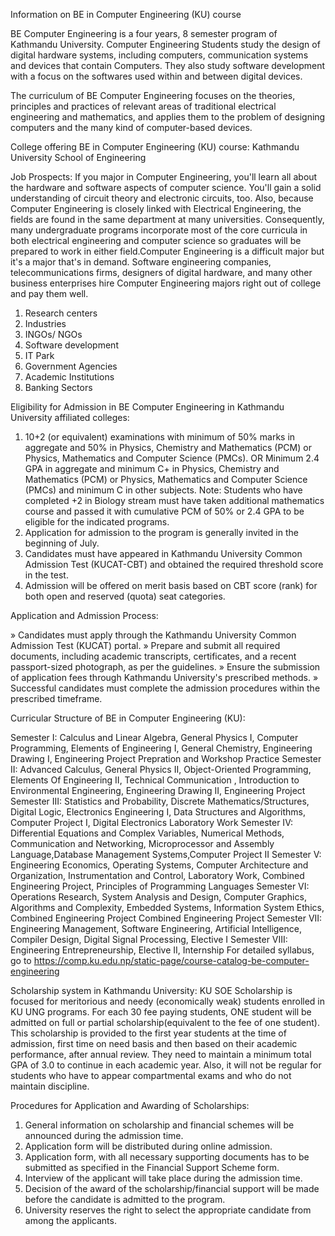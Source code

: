 Information on BE in Computer Engineering (KU) course

BE Computer Engineering is a four years, 8 semester program of Kathmandu University. Computer Engineering Students study the design of digital hardware systems, including computers, communication systems and devices that contain Computers. They also study software development with a focus on the softwares used within and between digital devices.

The curriculum of BE Computer Engineering focuses on the theories, principles and practices of relevant areas of traditional electrical engineering and mathematics, and applies them to the problem of designing computers and the many kind of computer-based devices.

College offering BE in Computer Engineering (KU) course: Kathmandu University School of Engineering

Job Prospects:
If you major in Computer Engineering, you'll learn all about the hardware and software aspects of computer science. You'll gain a solid understanding of circuit theory and electronic circuits, too. Also, because Computer Engineering is closely linked with Electrical Engineering, the fields are found in the same department at many universities. Consequently, many undergraduate programs incorporate most of the core curricula in both electrical engineering and computer science so graduates will be prepared to work in either field.Computer Engineering is a difficult major but it's a major that's in demand. Software engineering companies, telecommunications firms, designers of digital hardware, and many other business enterprises hire Computer Engineering majors right out of college and pay them well.

1. Research centers
2. Industries
3. INGOs/ NGOs
4. Software development
5. IT Park
6. Government Agencies
7. Academic Institutions
8. Banking Sectors

Eligibility for Admission in BE Computer Engineering in Kathmandu University affiliated colleges:

1. 10+2 (or equivalent) examinations with minimum of 50% marks in aggregate and 50% in Physics, Chemistry and Mathematics (PCM) or Physics, Mathematics and Computer Science (PMCs). OR Minimum 2.4 GPA in aggregate and minimum C+ in Physics, Chemistry and Mathematics (PCM) or Physics, Mathematics and Computer Science (PMCs) and minimum C in other subjects. Note: Students who have completed +2 in Biology stream must have taken additional mathematics course and passed it with cumulative PCM of 50% or 2.4 GPA to be eligible for the indicated programs.
2. Application for admission to the program is generally invited in the beginning of July.
3. Candidates must have appeared in Kathmandu University Common Admission Test (KUCAT-CBT) and obtained the required threshold score in the test.
4. Admission will be offered on merit basis based on CBT score (rank) for both open and reserved (quota) seat categories.

Application and Admission Process:

» Candidates must apply through the Kathmandu University Common Admission Test (KUCAT) portal.
» Prepare and submit all required documents, including academic transcripts, certificates, and a recent passport-sized photograph, as per the guidelines.
» Ensure the submission of application fees through Kathmandu University's prescribed methods.
» Successful candidates must complete the admission procedures within the prescribed timeframe.

Curricular Structure of BE in Computer Engineering (KU):

Semester I: Calculus and Linear Algebra, General Physics I, Computer Programming, Elements of Engineering I, General Chemistry, Engineering Drawing I, Engineering Project Prepration and Workshop Practice
Semester II: Advanced Calculus, General Physics II, Object-Oriented Programming, Elements Of Engineering II, Technical Communication , Introduction to Environmental Engineering, Engineering Drawing II, Engineering Project
Semester III: Statistics and Probability, Discrete Mathematics/Structures, Digital Logic, Electronics Engineering I, Data Structures and Algorithms, Computer Project I, Digital Electronics Laboratory Work
Semester IV: Differential Equations and Complex Variables, Numerical Methods, Communication and Networking, Microprocessor and Assembly Language,Database Management Systems,Computer Project II
Semester V: Engineering Economics, Operating Systems, Computer Architecture and Organization, Instrumentation and Control, Laboratory Work, Combined Engineering Project, Principles of Programming Languages
Semester VI: Operations Research, System Analysis and Design, Computer Graphics, Algorithms and Complexity, Embedded Systems, Information System Ethics, Combined Engineering Project Combined Engineering Project
Semester VII: Engineering Management, Software Engineering, Artificial Intelligence, Compiler Design, Digital Signal Processing, Elective I
Semester VIII: Engineering Entrepreneurship, Elective II, Internship
For detailed syllabus, go to https://comp.ku.edu.np/static-page/course-catalog-be-computer-engineering

Scholarship system in Kathmandu University:
KU SOE Scholarship is focused for meritorious and needy (economically weak) students enrolled in KU UNG programs. For each 30 fee paying students, ONE student will be admitted on full or partial scholarship(equivalent to the fee of one student). This scholarship is provided to the first year students at the time of admission, first time on need basis and then based on their academic performance, after annual review. They need to maintain a minimum total GPA of 3.0 to continue in each academic year. Also, it will not be regular for students who have to appear compartmental exams and who do not maintain discipline.

Procedures for Application and Awarding of Scholarships:

1. General information on scholarship and financial schemes will be announced during the admission time.
2. Application form will be distributed during online admission.
3. Application form, with all necessary supporting documents has to be submitted as specified in the Financial Support Scheme form.
4. Interview of the applicant will take place during the admission time.
5. Decision of the award of the scholarship/financial support will be made before the candidate is admitted to the program.
6. University reserves the right to select the appropriate candidate from among the applicants.
